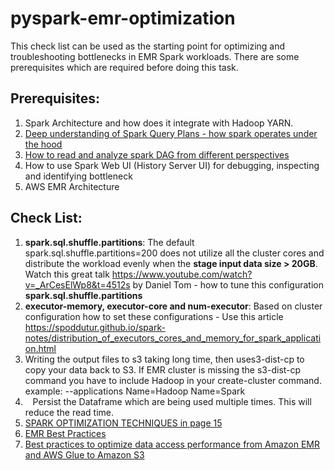 # pyspark-emr-optimization

This check list can be used as the starting point for optimizing and troubleshooting bottlenecks in EMR Spark workloads. There are some prerequisites which are required before doing this task. 

## Prerequisites: 

1. Spark Architecture and how does it integrate with Hadoop YARN. 
2. [Deep understanding of Spark Query Plans - how spark operates under the hood](https://dzone.com/articles/reading-spark-query-plans)
3. [How to read and analyze spark DAG from different perspectives](https://dzone.com/articles/reading-spark-dags)
4. How to use Spark Web UI (History Server UI) for debugging, inspecting and identifying bottleneck
5. AWS EMR Architecture
   
## Check List:

1. **spark.sql.shuffle.partitions**: The default spark.sql.shuffle.partitions=200 does not utilize all the cluster cores and distribute the workload evenly when the **stage input data size > 20GB**. Watch this great talk https://www.youtube.com/watch?v=_ArCesElWp8&t=4512s  by Daniel Tom - how to tune this configuration **spark.sql.shuffle.partitions**
2. **executor-memory, executor-core and num-executor**: Based on cluster configuration how to set these configurations - Use this article https://spoddutur.github.io/spark-notes/distribution_of_executors_cores_and_memory_for_spark_application.html
3. Writing the output files to s3 taking long time, then uses3-dist-cp to copy your data back to S3. If EMR cluster is missing the s3-dist-cp command you have to include Hadoop in your create-cluster command. example: --applications Name=Hadoop Name=Spark
4.    Persist the Dataframe which are being used multiple times. This will reduce the read time.
5. [SPARK OPTIMIZATION TECHNIQUES in page 15](docs/databricks_spark_ui.pdf)
6. [EMR Best Practices](https://aws.github.io/aws-emr-best-practices/applications/spark/best_practices/)
7. [Best practices to optimize data access performance from Amazon EMR and AWS Glue to Amazon S3](https://aws.amazon.com/blogs/big-data/best-practices-to-optimize-data-access-performance-from-amazon-emr-and-aws-glue-to-amazon-s3/)

